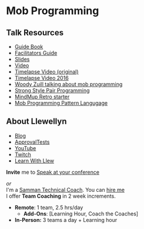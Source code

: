# Mob Programming

## Talk Resources

* [Guide Book](http://mobprogrammingguidebook.com)
* [Facilitators Guide](https://github.com/LearnWithLlew/MobProgrammingFacilitatorsGuide)
* [Slides](https://www.slideshare.net/llewellynfalco/mob-programming-75601033)
* [Video](https://www.infoq.com/presentations/mob-programming/)
* [Timelapse Video (original)](https://www.youtube.com/watch?v=p_pvslS4gEI)
* [Timelapse Video 2016](https://www.youtube.com/watch?v=dVqUcNKVbYg)
* [Woody Zuill talking about mob programming](https://www.youtube.com/watch?v=SHOVVnRB4h0)
* [Strong Style Pair Programming](http://llewellynfalco.blogspot.com/2014/06/llewellyns-strong-style-pairing.html)
* [MindMup Retro starter](https://t.co/kvp1nCI94P?amp=1)
* [Mob Programming Pattern Langugage](https://jay.bazuzi.com/Mobbing-Pattern-Language/)

## About Llewellyn<!-- include: llewellyn.md -->

* [Blog](https://llewellynfalco.blogspot.com/)
* [ApprovalTests](https://github.com/approvals/)
* [YouTube](https://www.youtube.com/user/isidoreus/videos)
* [Twitch](https://www.twitch.tv/llewellynfalco)
* [Learn With Llew](https://github.com/LearnWithLlew)

**Invite** me to [Speak at your conference](Speaking_at_conferences.md)

*or*  
I'm a [Samman Technical Coach](https://sammancoaching.org/). You can [hire me](http://llewellynfalco.blogspot.com/p/hire-me.html)  
I offer **Team Coaching** in 2 week increments.
* **Remote**: 1 team, 2.5 hrs/day  
    * **Add-Ons**: [Learning Hour, Coach the Coaches]
* **In-Person:**  3 teams a day + Learning hour

<!-- endInclude -->

